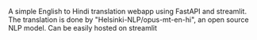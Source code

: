 A simple English to Hindi translation webapp using FastAPI and streamlit. 
The translation is done by "Helsinki-NLP/opus-mt-en-hi", an open source NLP model.
Can be easily hosted on streamlit
